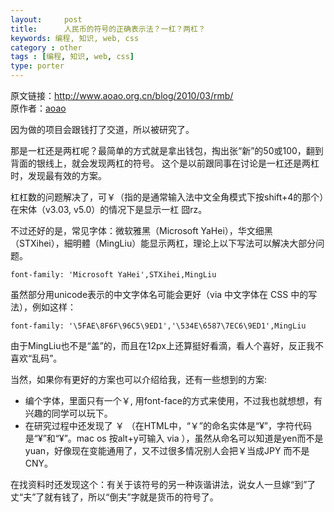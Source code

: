 ```yaml
---
layout:     post
title:      人民币的符号的正确表示法？一杠？两杠？
keywords: 编程, 知识, web, css
category : other
tags : [编程, 知识, web, css]
type: porter
---
```


原文链接：<http://www.aoao.org.cn/blog/2010/03/rmb/>  
原作者：[aoao](http://www.aoao.org.cn/)

因为做的项目会跟钱打了交道，所以被研究了。

那是一杠还是两杠呢？最简单的方式就是拿出钱包，掏出张“新”的50或100，翻到背面的银线上，就会发现两杠的符号。
这个是以前跟同事在讨论是一杠还是两杠时，发现最有效的方案。

杠杠数的问题解决了，可￥（指的是通常输入法中文全角模式下按shift+4的那个）在宋体（v3.03, v5.0）的情况下是显示一杠 囧rz。

不过还好的是，常见字体：微软雅黑（Microsoft YaHei），华文细黑（STXihei），細明體（MingLiu）能显示两杠，理论上以下写法可以解决大部分问题。

    font-family: 'Microsoft YaHei',STXihei,MingLiu 

虽然部分用unicode表示的中文字体名可能会更好（via 中文字体在 CSS 中的写法），例如这样：

    font-family: '\5FAE\8F6F\96C5\9ED1','\534E\6587\7EC6\9ED1',MingLiu 

由于MingLiu也不是“盖”的，而且在12px上还算挺好看滴，看人个喜好，反正我不喜欢“乱码”。

当然，如果你有更好的方案也可以介绍给我，还有一些想到的方案:

* 编个字体，里面只有一个￥, 用font-face的方式来使用，不过我也就想想，有兴趣的同学可以玩下。
* 在研究过程中还发现了 ￥ （在HTML中，“￥”的命名实体是“&yen;”，字符代码是“&#165;”和“&#xA5;”。mac os 按alt+y可输入 via ），虽然从命名可以知道是yen而不是yuan，好像现在变能通用了，又不过很多情况别人会把￥当成JPY 而不是CNY。

在找资料时还发现这个：有关于该符号的另一种诙谐讲法，说女人一旦嫁“到”了丈“夫”了就有钱了，所以“倒夫”字就是货币的符号了。
